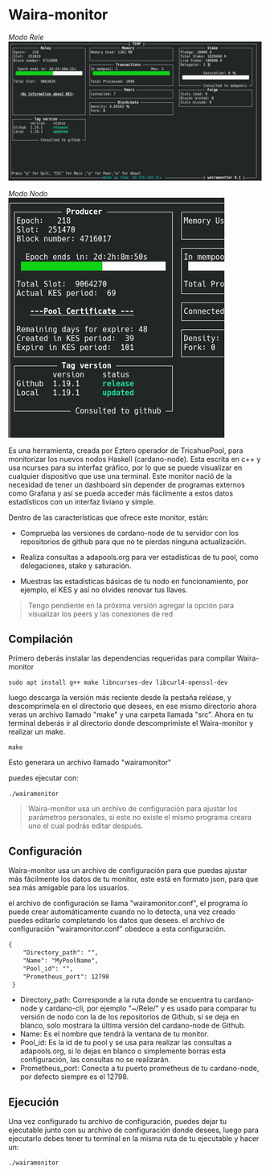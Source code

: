 # Waira-monitor

*Modo Rele*
![ ](./images/monitor.jpg  "Relay mode")

*Modo Nodo*
![ ](./images/monitor2.jpg  "Node mode")

Es una herramienta, creada por Eztero operador de TricahuePool, para monitorizar los nuevos nodos Haskell (cardano-node). Esta escrita en c++ y usa ncurses para su interfaz gráfico, por lo que se puede visualizar en cualquier dispositivo que use una terminal.
Este monitor nació de la necesidad de tener un dashboard sin depender de programas externos como Grafana y así se pueda acceder más fácilmente a estos datos estadísticos con un interfaz liviano y simple.

Dentro de las características que ofrece este monitor, están:

* Comprueba las versiones de cardano-node de tu servidor con los repositorios de github para que no te pierdas ninguna actualización.

* Realiza consultas a adapools.org para ver estadísticas de tu pool, como delegaciones, stake y saturación.

* Muestras las estadísticas básicas de tu nodo en funcionamiento, por ejemplo, el KES y así no olvides renovar tus llaves. 

> Tengo pendiente en la próxima versión agregar la opción para visualizar los peers y las conexiones de red

## Compilación

Primero deberás instalar las dependencias requeridas para compilar Waira-monitor

	sudo apt install g++ make libncurses-dev libcurl4-openssl-dev

luego descarga la versión más reciente desde la pestaña reléase, y descomprímela en el directorio que desees, en ese mismo directorio ahora veras un archivo llamado "make" y una carpeta llamada "src”.
Ahora en tu terminal deberás ir al directorio donde descomprimiste el Waira-monitor y realizar un make.

	make

Esto generara un archivo llamado "wairamonitor"

puedes ejecutar con:

	./wairamonitor

>Waira-monitor usa un archivo de configuración para ajustar los parámetros personales, si este no existe el mismo programa creara uno el cual podrás editar después.

## Configuración

Waira-monitor usa un archivo de configuración para que puedas ajustar más fácilmente los datos de tu monitor, este está en formato json, para que sea más amigable para los usuarios.

el archivo de configuración se llama "wairamonitor.conf", el programa lo puede crear automáticamente cuando no lo detecta, una vez creado puedes editarlo completando los datos que desees.
el archivo de configuración "wairamonitor.conf" obedece a esta configuración.

	{
    	"Directory_path": "",
    	"Name": "MyPoolName",
    	"Pool_id": "",
    	"Prometheus_port": 12798
   	 }
   	 
   * Directory_path: Corresponde a la ruta donde se encuentra tu cardano-node y cardano-cli, por ejemplo "~/Rele/" y es usado para comparar tu versión de nodo con la de los repositorios de Github, si se deja en blanco, solo mostrara la última versión del cardano-node de Github.
   * Name: Es el nombre que tendrá la ventana de tu monitor.
   * Pool_id: Es la id de tu pool y se usa para realizar las consultas a adapools.org, si lo dejas en blanco o simplemente borras esta configuración, las consultas no se realizarán.
   * Prometheus_port: Conecta a tu puerto prometheus de tu cardano-node, por defecto siempre es el 12798.
   
## Ejecución
Una vez configurado tu archivo de configuración, puedes dejar tu ejecutable junto con su archivo de configuración donde desees, luego para ejecutarlo debes tener tu terminal en la misma ruta de tu ejecutable y hacer un:

	./wairamonitor
